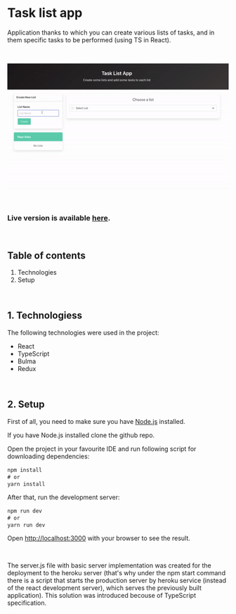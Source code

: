 # Task list app

Application thanks to which you can create various lists of tasks, and in them specific tasks to be performed (using TS in React).

<br/>

![](public/images/intro.gif)

<br/>

### Live version is available [here](https://task-list-app-ts.herokuapp.com/).

<br/>

## Table of contents

1. Technologies
2. Setup

<br/>

## 1. Technologiess

The following technologies were used in the project:

- React
- TypeScript
- Bulma
- Redux

<br/>

## 2. Setup

First of all, you need to make sure you have [Node.js](https://nodejs.org/en/) installed.

If you have Node.js installed clone the github repo.

Open the project in your favourite IDE and run following script for downloading dependencies:

```
npm install
# or
yarn install
```

After that, run the development server:

```
npm run dev
# or
yarn run dev
```

Open [http://localhost:3000](http://localhost:3000) with your browser to see the result.

<br/>

The server.js file with basic server implementation was created for the deployment to the heroku server (that's why under the npm start command there is a script that starts the production server by heroku service (instead of the react development server), which serves the previously built application). This solution was introduced becouse of TypeScript specification.
